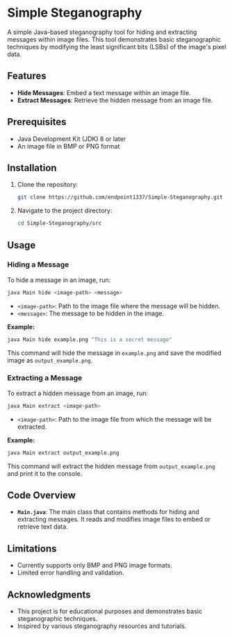 # Simple Steganography

A simple Java-based steganography tool for hiding and extracting messages within image files. This tool demonstrates basic steganographic techniques by modifying the least significant bits (LSBs) of the image's pixel data.

## Features

- **Hide Messages**: Embed a text message within an image file.
- **Extract Messages**: Retrieve the hidden message from an image file.

## Prerequisites

- Java Development Kit (JDK) 8 or later
- An image file in BMP or PNG format

## Installation

1. Clone the repository:

    ```bash
    git clone https://github.com/endpoint1337/Simple-Steganography.git
    ```

2. Navigate to the project directory:

    ```bash
    cd Simple-Steganography/src
    ```

## Usage

### Hiding a Message

To hide a message in an image, run:

```bash
java Main hide <image-path> <message>
```

- `<image-path>`: Path to the image file where the message will be hidden.
- `<message>`: The message to be hidden in the image.

**Example:**

```bash
java Main hide example.png "This is a secret message"
```

This command will hide the message in `example.png` and save the modified image as `output_example.png`.

### Extracting a Message

To extract a hidden message from an image, run:

```bash
java Main extract <image-path>
```

- `<image-path>`: Path to the image file from which the message will be extracted.

**Example:**

```bash
java Main extract output_example.png
```

This command will extract the hidden message from `output_example.png` and print it to the console.

## Code Overview

- **`Main.java`**: The main class that contains methods for hiding and extracting messages. It reads and modifies image files to embed or retrieve text data.

## Limitations

- Currently supports only BMP and PNG image formats.
- Limited error handling and validation.

## Acknowledgments

- This project is for educational purposes and demonstrates basic steganographic techniques.
- Inspired by various steganography resources and tutorials.
